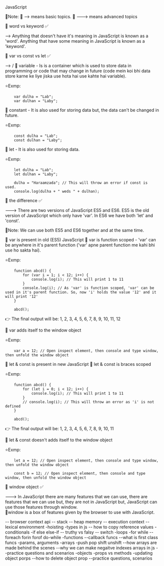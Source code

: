 JavaScript

📝Note: 🎯 --> means basic topics.
         🎯 ---> means advanced topics 



🎯 word vs keyword ✅

--> Anything that doesn't have it's meaning in JavaScript is known as a 'word'.
   Anything that have some meaning in JavaScript is known as a 'keyword'.



🎯 var vs const vs let ✅

--> /
🎈 variable - Is is a container which is used to store data in 
                   programming or code that may change in future (code
                   mein koi bhi  data store karne ke liye jiska use hota hai
                   use kahte hai variable).

⭐Exmp:

        var dulha = "Lab";
        var dulhan = "Laby";

🎈 constant - It is also used for storing data but, the data can't be changed in future.

⭐Exmp: 

        const dulha = "Lab";
        const dulhan = "Laby";

🎈 let - It is also used for storing data.

⭐Exmp: 

        let dulha = "Lab";
        let dulhan = "Laby";

        dulha = "Haraamzada"; // This will throw an error if const is used.
        console.log(dulha + " weds " + dulhan);



🎯 the difference ✅

---> There are two versions of JavaScript ES5 and ES6. ES5 is the old version of JavaScript
      which only have 'var'. In ES6 we have both 'let' and 'const'. 

📝Note: We can use both ES5 and ES6 together and at the same time.

🎈 var is present in old (ES5) JavaScript
🎈 var is function scoped - 'var' can be anywhere in it's parent function ('var' apne parent
                             function me kahi bhi use ho sakta hai).

⭐Exmp: 

        function abcd() {
            for (var i = 1; i < 12; i++) {
                console.log(i); // This will print 1 to 11
            }
            console.log(i); // As 'var' is function scoped, 'var' can be used in it's parent function. So, now 'i' holds the value '12' and it will print '12'
        }

        abcd(); 

👉 The final output will be: 1, 2, 3, 4, 5, 6, 7, 8, 9, 10, 11, 12

🎈 var adds itself to the window object 

⭐Exmp:      

        var a = 12; // Open inspect element, then console and type window, then unfold the window object

🎈 let & const is present in new JavaScript
🎈 let & const is braces scoped 

⭐Exmp:

        function abcd() {
            for (let i = 0; i < 12; i++) {
                console.log(i); // This will print 1 to 11
            }
            // console.log(i); // This will throw an error as 'i' is not defined
        }

        abcd();

👉 The final output will be: 1, 2, 3, 4, 5, 6, 7, 8, 9, 10, 11

🎈 let & const doesn't adds itself to the window object

⭐Exmp:      

        let a = 12; // Open inspect element, then console and type window, then unfold the window object

        const b = 12; // Open inspect element, then console and type window, then unfold the window object
           
        
        
🎯 window object ✅

---> In JavaScript there are many features that we can use, there are features that we can use
     but, they are not in JavaScript but, JavaScript can use those features through window.\
    🌟window is a box of features given by the browser to use with JavaScript.








-- browser context api
-- stack
-- heap memory
-- execution context
-- lexical environment
-hoisting
-types in js
-- how to copy reference values
-conditionals
-if else else-if
-- truthy vs falsy
-- switch
-loops
-for while
--foreach forin forof do-while
-functions
--callback funcs
--what is first class funcs
-params, arguments
-arrays
-push pop shift unshift
--how arrays are made behind the scenes
--why we can make negaitve indexes arrays in js
--practice questions and scenarios
-objects
-props vs methods
-updating object porps
--how to delete object prop
--practice questions, scenarios